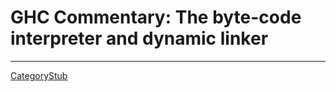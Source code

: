 # GHC Commentary: The byte-code interpreter and dynamic linker


---



[CategoryStub](category-stub)


